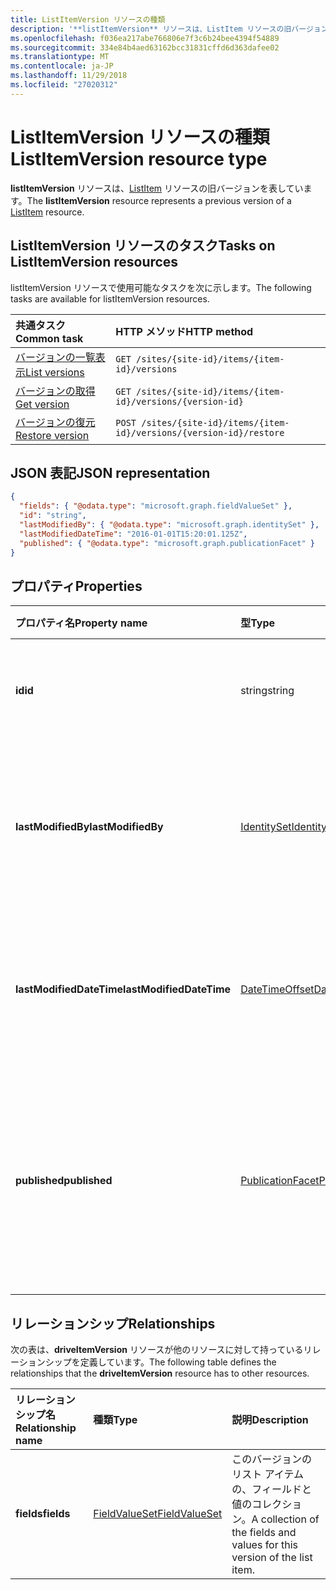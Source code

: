 ```yaml
---
title: ListItemVersion リソースの種類
description: '**listItemVersion** リソースは、ListItem リソースの旧バージョンを表しています。'
ms.openlocfilehash: f036ea217abe766806e7f3c6b24bee4394f54889
ms.sourcegitcommit: 334e84b4aed63162bcc31831cffd6d363dafee02
ms.translationtype: MT
ms.contentlocale: ja-JP
ms.lasthandoff: 11/29/2018
ms.locfileid: "27020312"
---
```

# <a name="listitemversion-resource-type"></a><span data-ttu-id="66ad2-103">ListItemVersion リソースの種類</span><span class="sxs-lookup"><span data-stu-id="66ad2-103">ListItemVersion resource type</span></span>

<span data-ttu-id="66ad2-104">**listItemVersion** リソースは、[ListItem](listitem.md) リソースの旧バージョンを表しています。</span><span class="sxs-lookup"><span data-stu-id="66ad2-104">The **listItemVersion** resource represents a previous version of a [ListItem](listitem.md) resource.</span></span>

## <a name="tasks-on-listitemversion-resources"></a><span data-ttu-id="66ad2-105">ListItemVersion リソースのタスク</span><span class="sxs-lookup"><span data-stu-id="66ad2-105">Tasks on ListItemVersion resources</span></span>

<span data-ttu-id="66ad2-106">listItemVersion リソースで使用可能なタスクを次に示します。</span><span class="sxs-lookup"><span data-stu-id="66ad2-106">The following tasks are available for listItemVersion resources.</span></span>

|            <span data-ttu-id="66ad2-107">共通タスク</span><span class="sxs-lookup"><span data-stu-id="66ad2-107">Common task</span></span>             |         <span data-ttu-id="66ad2-108">HTTP メソッド</span><span class="sxs-lookup"><span data-stu-id="66ad2-108">HTTP method</span></span>         |
| :--------------------------------- | :-------------------------- |
| <span data-ttu-id="66ad2-109">[バージョンの一覧表示][version-list]</span><span class="sxs-lookup"><span data-stu-id="66ad2-109">[List versions][version-list]</span></span>      | `GET /sites/{site-id}/items/{item-id}/versions`  |
| <span data-ttu-id="66ad2-110">[バージョンの取得][version-get]</span><span class="sxs-lookup"><span data-stu-id="66ad2-110">[Get version][version-get]</span></span>         | `GET /sites/{site-id}/items/{item-id}/versions/{version-id}`     |
| <span data-ttu-id="66ad2-111">[バージョンの復元][version-restore]</span><span class="sxs-lookup"><span data-stu-id="66ad2-111">[Restore version][version-restore]</span></span> | `POST /sites/{site-id}/items/{item-id}/versions/{version-id}/restore` |

[version-list]: ../api/listitem-list-versions.md
[version-get]: ../api/listitemversion-get.md
[version-restore]: ../api/listitemversion-restore.md


## <a name="json-representation"></a><span data-ttu-id="66ad2-112">JSON 表記</span><span class="sxs-lookup"><span data-stu-id="66ad2-112">JSON representation</span></span>

<!--{
  "blockType": "resource",
  "baseType": "microsoft.graph.baseItemVersion",
  "@odata.type": "microsoft.graph.listItemVersion",
  "@type.aka": "oneDrive.baseItemVersion"
}-->

```json
{
  "fields": { "@odata.type": "microsoft.graph.fieldValueSet" },
  "id": "string",
  "lastModifiedBy": { "@odata.type": "microsoft.graph.identitySet" },
  "lastModifiedDateTime": "2016-01-01T15:20:01.125Z",
  "published": { "@odata.type": "microsoft.graph.publicationFacet" }
}
```

## <a name="properties"></a><span data-ttu-id="66ad2-113">プロパティ</span><span class="sxs-lookup"><span data-stu-id="66ad2-113">Properties</span></span>

|      <span data-ttu-id="66ad2-114">プロパティ名</span><span class="sxs-lookup"><span data-stu-id="66ad2-114">Property name</span></span>       |                         <span data-ttu-id="66ad2-115">型</span><span class="sxs-lookup"><span data-stu-id="66ad2-115">Type</span></span>                         |                               <span data-ttu-id="66ad2-116">説明</span><span class="sxs-lookup"><span data-stu-id="66ad2-116">Description</span></span>                               |
| :----------------------- | :--------------------------------------------------- | :---------------------------------------------------------------------- |
| <span data-ttu-id="66ad2-117">**id**</span><span class="sxs-lookup"><span data-stu-id="66ad2-117">**id**</span></span>                   | <span data-ttu-id="66ad2-118">string</span><span class="sxs-lookup"><span data-stu-id="66ad2-118">string</span></span>                                               | <span data-ttu-id="66ad2-119">バージョンの ID。</span><span class="sxs-lookup"><span data-stu-id="66ad2-119">The ID of the version.</span></span> <span data-ttu-id="66ad2-120">読み取り専用です。</span><span class="sxs-lookup"><span data-stu-id="66ad2-120">Read-only.</span></span>                                       |
| <span data-ttu-id="66ad2-121">**lastModifiedBy**</span><span class="sxs-lookup"><span data-stu-id="66ad2-121">**lastModifiedBy**</span></span>       | [<span data-ttu-id="66ad2-122">IdentitySet</span><span class="sxs-lookup"><span data-stu-id="66ad2-122">IdentitySet</span></span>](../resources/identityset.md)           | <span data-ttu-id="66ad2-123">最後にバージョンを変更したユーザーの ID。</span><span class="sxs-lookup"><span data-stu-id="66ad2-123">Identity of the user which last modified the version.</span></span> <span data-ttu-id="66ad2-124">読み取り専用です。</span><span class="sxs-lookup"><span data-stu-id="66ad2-124">Read-only.</span></span>        |
| <span data-ttu-id="66ad2-125">**lastModifiedDateTime**</span><span class="sxs-lookup"><span data-stu-id="66ad2-125">**lastModifiedDateTime**</span></span> | [<span data-ttu-id="66ad2-126">DateTimeOffset</span><span class="sxs-lookup"><span data-stu-id="66ad2-126">DateTimeOffset</span></span>](../resources/timestamp.md)          | <span data-ttu-id="66ad2-127">バージョンが最後に変更された日時。</span><span class="sxs-lookup"><span data-stu-id="66ad2-127">Date and time the version was last modified.</span></span> <span data-ttu-id="66ad2-128">読み取り専用です。</span><span class="sxs-lookup"><span data-stu-id="66ad2-128">Read-only.</span></span>                 |
| <span data-ttu-id="66ad2-129">**published**</span><span class="sxs-lookup"><span data-stu-id="66ad2-129">**published**</span></span>            | [<span data-ttu-id="66ad2-130">PublicationFacet</span><span class="sxs-lookup"><span data-stu-id="66ad2-130">PublicationFacet</span></span>](../resources/publicationfacet.md) | <span data-ttu-id="66ad2-131">特定のバージョンのパブリケーション ステータスを示します。</span><span class="sxs-lookup"><span data-stu-id="66ad2-131">Indicates the publication status of this particular version.</span></span> <span data-ttu-id="66ad2-132">読み取り専用です。</span><span class="sxs-lookup"><span data-stu-id="66ad2-132">Read-only.</span></span> |


## <a name="relationships"></a><span data-ttu-id="66ad2-133">リレーションシップ</span><span class="sxs-lookup"><span data-stu-id="66ad2-133">Relationships</span></span>

<span data-ttu-id="66ad2-134">次の表は、**driveItemVersion** リソースが他のリソースに対して持っているリレーションシップを定義しています。</span><span class="sxs-lookup"><span data-stu-id="66ad2-134">The following table defines the relationships that the **driveItemVersion** resource has to other resources.</span></span>

| <span data-ttu-id="66ad2-135">リレーションシップ名</span><span class="sxs-lookup"><span data-stu-id="66ad2-135">Relationship name</span></span> |                      <span data-ttu-id="66ad2-136">種類</span><span class="sxs-lookup"><span data-stu-id="66ad2-136">Type</span></span>                      |                               <span data-ttu-id="66ad2-137">説明</span><span class="sxs-lookup"><span data-stu-id="66ad2-137">Description</span></span>                                |
| :---------------- | :--------------------------------------------- | :----------------------------------------------------------------------- |
| <span data-ttu-id="66ad2-138">**fields**</span><span class="sxs-lookup"><span data-stu-id="66ad2-138">**fields**</span></span>        | [<span data-ttu-id="66ad2-139">FieldValueSet</span><span class="sxs-lookup"><span data-stu-id="66ad2-139">FieldValueSet</span></span>](../resources/fieldvalueset.md) | <span data-ttu-id="66ad2-140">このバージョンのリスト アイテムの、フィールドと値のコレクション。</span><span class="sxs-lookup"><span data-stu-id="66ad2-140">A collection of the fields and values for this version of the list item.</span></span> |


<!-- {
  "type": "#page.annotation",
  "description": "The version facet provides information about the properties of a file version.",
  "keywords": "version,versions,version-history,history",
  "section": "documentation",
  "tocPath": "Facets/Version"
} -->
